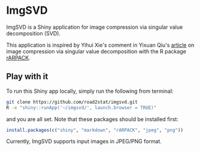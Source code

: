 # ImgSVD

ImgSVD is a Shiny application for image compression via singular value decomposition (SVD).

This application is inspired by Yihui Xie's comment in Yixuan Qiu's [article](https://cos.name/2014/02/svd-and-image-compression/) on image compression via singular value decomposition with the R package [rARPACK](https://cran.r-project.org/package=rARPACK).

## Play with it

To run this Shiny app locally, simply run the following from terminal:

```bash
git clone https://github.com/road2stat/imgsvd.git
R -e "shiny::runApp('~/imgsvd/', launch.browser = TRUE)"
```

and you are all set. Note that these packages should be installed first:

```r
install.packages(c("shiny", "markdown", "rARPACK", "jpeg", "png"))
```

Currently, ImgSVD supports input images in JPEG/PNG format.

